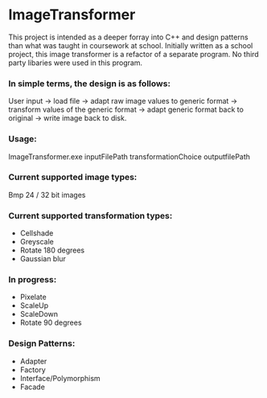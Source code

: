 # ImageTransformer
This project is intended as a deeper forray into C++ and design patterns than what was taught in coursework at school. Initially written as a school project, this image transformer is a refactor of a separate program. No third party libaries were used in this program. 

### In simple terms, the design is as follows:

User input -> load file -> adapt raw image values to generic format -> transform values of the generic format -> adapt generic format back to original -> write image back to disk.

### Usage:

ImageTransformer.exe inputFilePath transformationChoice outputfilePath



### Current supported image types:

Bmp 24 / 32 bit images


### Current supported transformation types:

* Cellshade
* Greyscale
* Rotate 180 degrees
* Gaussian blur

### In progress:

* Pixelate
* ScaleUp
* ScaleDown
* Rotate 90 degrees


### Design Patterns:

* Adapter
* Factory
* Interface/Polymorphism
* Facade
